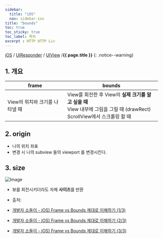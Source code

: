 ```yaml
---
sidebar:
  title: "iOS"
  nav: sidebar-ios
title: "bounds"
toc: true
toc_sticky: true
toc_label: 목차
excerpt : HTTP HTTP Liv
---
```

[iOS](/ios/) / [UIResponder](/uiresponder/) / [UIView](/uiview/)  /**{{ page.title }}**
{: .notice--warning}

## 1. 개요

| frame     | bounds     |
|---    |---    |
| View의 위치와 크기를 나타낼 때     | View를 회전한 후 View의 **실제 크기를 알고 싶을 때**<br>View 내부에 그림을 그릴 때 (drawRect)<br>ScrollView에서 스크롤링 할 때     |

## 2. origin
- 나의 위치 좌표
- 변경 시 나의 subview 들의 viewport 를 변경시킨다.

## 3. size
![Image](https://img1.daumcdn.net/thumb/R1280x0/?scode=mtistory2&fname=https%3A%2F%2Fblog.kakaocdn.net%2Fdn%2FMJsGQ%2FbtqL39KcHXP%2F1MJPghdI4qk7Pq6gvuAW4k%2Fimg.png)

- 뷰를 회전시키더라도 자체 **사이즈**를 반환

- 출처: 
- [개발자 소들이 - iOS) Frame vs Bounds 제대로 이해하기 (1/3)](https://babbab2.tistory.com/44)
- [개발자 소들이 - iOS) Frame vs Bounds 제대로 이해하기 (2/3)](https://babbab2.tistory.com/45)
- [개발자 소들이 - iOS) Frame vs Bounds 제대로 이해하기 (3/3)](https://babbab2.tistory.com/46)
